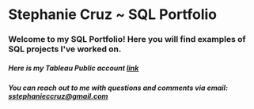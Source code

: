 # Stephanie Cruz ~ SQL Portfolio
### Welcome to my SQL Portfolio! Here you will find examples of SQL projects I've worked on. 
##### Here is my Tableau Public account [link](https://public.tableau.com/app/profile/stephaniecruz)
##### You can reach out to me with questions and comments via email: sstephanieccruz@gmail.com
